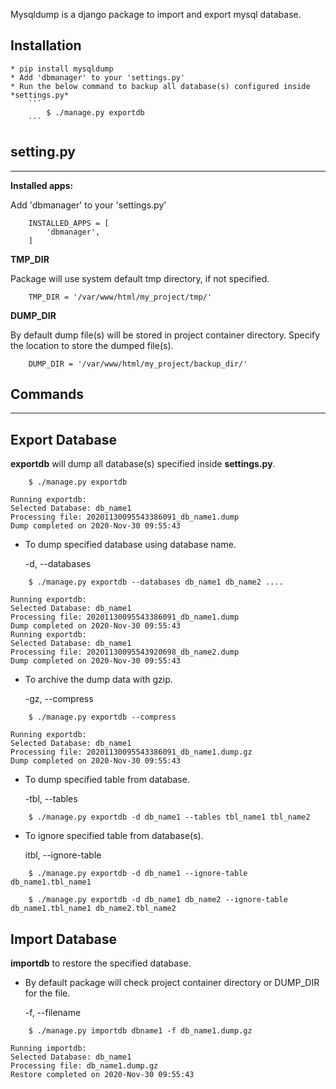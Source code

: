 Mysqldump is a django package to import and export mysql database.

## Installation
    * pip install mysqldump
    * Add 'dbmanager' to your 'settings.py'
    * Run the below command to backup all database(s) configured inside *settings.py*
        ```
            $ ./manage.py exportdb
        ```

## setting.py
-----------------

**Installed apps:**

Add 'dbmanager' to your 'settings.py'

```
    INSTALLED_APPS = [
        'dbmanager',
    ]
```

**TMP_DIR**

Package will use system default tmp directory, if not specified.

```
    TMP_DIR = '/var/www/html/my_project/tmp/'
```


**DUMP_DIR**

By default dump file(s) will be stored in project container directory.
Specify the location to store the dumped file(s).

```
    DUMP_DIR = '/var/www/html/my_project/backup_dir/'
```



## Commands
------------

## Export Database ##

**exportdb** will dump all database(s) specified inside **settings.py**.

```
    $ ./manage.py exportdb

Running exportdb:
Selected Database: db_name1
Processing file: 20201130095543386091_db_name1.dump
Dump completed on 2020-Nov-30 09:55:43

```

- To dump specified database using database name.

    -d, --databases

```
    $ ./manage.py exportdb --databases db_name1 db_name2 ....

Running exportdb:
Selected Database: db_name1
Processing file: 20201130095543386091_db_name1.dump
Dump completed on 2020-Nov-30 09:55:43
Running exportdb:
Selected Database: db_name1
Processing file: 20201130095543920698_db_name2.dump
Dump completed on 2020-Nov-30 09:55:43

```

- To archive the dump data with gzip.

    -gz, --compress

```
    $ ./manage.py exportdb --compress

Running exportdb:
Selected Database: db_name1
Processing file: 20201130095543386091_db_name1.dump.gz
Dump completed on 2020-Nov-30 09:55:43

```

- To dump specified table from database.

    -tbl, --tables

```
    $ ./manage.py exportdb -d db_name1 --tables tbl_name1 tbl_name2
```

- To ignore specified table from database(s).

    itbl, --ignore-table

```
    $ ./manage.py exportdb -d db_name1 --ignore-table db_name1.tbl_name1
```

```
    $ ./manage.py exportdb -d db_name1 db_name2 --ignore-table db_name1.tbl_name1 db_name2.tbl_name2

```

## Import Database ##

**importdb** to restore the specified database.

- By default package will check project container directory or DUMP_DIR for the file.

    -f, --filename

```
    $ ./manage.py importdb dbname1 -f db_name1.dump.gz

Running importdb:
Selected Database: db_name1
Processing file: db_name1.dump.gz
Restore completed on 2020-Nov-30 09:55:43

```